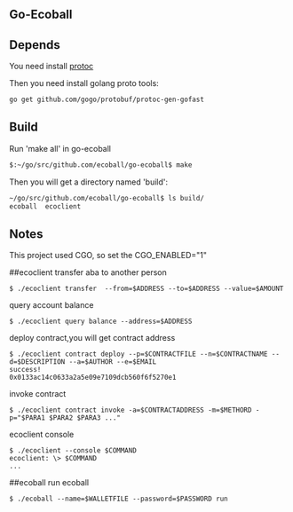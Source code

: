 Go-Ecoball
-------

## Depends
You need install [protoc](https://github.com/google/protobuf/blob/master/src/README.md) 

Then you need install golang proto tools:
```bash
go get github.com/gogo/protobuf/protoc-gen-gofast
```

## Build
Run 'make all' in go-ecoball
```bash
$:~/go/src/github.com/ecoball/go-ecoball$ make
```
Then you will get a directory named 'build':
```bash
~/go/src/github.com/ecoball/go-ecoball$ ls build/
ecoball  ecoclient
```

## Notes
This project used CGO, so set the CGO_ENABLED="1"

##ecoclient
transfer aba  to another person
```
$ ./ecoclient transfer  --from=$ADDRESS --to=$ADDRESS --value=$AMOUNT
```

query account balance
```
$ ./ecoclient query balance --address=$ADDRESS
```

deploy contract,you will get contract address
```
$ ./ecoclient contract deploy --p=$CONTRACTFILE --n=$CONTRACTNAME --d=$DESCRIPTION --a=$AUTHOR --e=$EMAIL
success!
0x0133ac14c0633a2a5e09e7109dcb560f6f5270e1
```

invoke contract
```
$ ./ecoclient contract invoke -a=$CONTRACTADDRESS -m=$METHORD -p="$PARA1 $PARA2 $PARA3 ..."
```

ecoclient console
```
$ ./ecoclient --console $COMMAND
ecoclient: \> $COMMAND
...
```
##ecoball
run ecoball

```
$ ./ecoball --name=$WALLETFILE --password=$PASSWORD run
```

